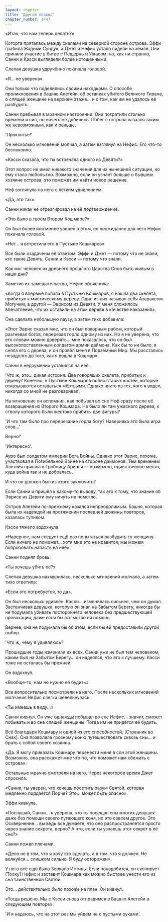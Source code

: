 ```yaml
---
layout: chapter
title: "Другой подход"
chapter_number: 1447
---
```




«Итак, что нам теперь делать?»

Когорта пряталась между скалами на северной стороне острова. Эффи грабила Жадный Сундук, а Джет и Нефис устало сидели на земле. Они приняли участие в битве с Пещерным Ужасом, но, как ни странно, Санни и Кэсси выглядели более истощёнными.

Слепая девушка удручённо покачала головой.

«Я... не уверена».

Они только что поделились своими находками. О способе проникновения в башню Алетейи, об останках убитого Великого Тирана, о спящей женщине на верхнем этаже... и о том, как им не удалось её разбудить.

Санни пребывал в мрачном настроении. Они потратили столько времени и сил, но ничего не добились. Побег с острова казался таким же невозможным, как и раньше.

'Проклятье!'

Он несколько мгновений молчал, а затем взглянул на Нефис. Его что-то беспокоило.

«Кэсси сказала, что ты встречала одного из Девяти?»

Этот вопрос не имел никакого значения для их нынешней ситуации, но ему стало любопытно. Возможно, если он узнает больше о бывшем хозяине острова, это поможет им найти новое решение.

Неф взглянула на него с лёгким удивлением.

«Да, это так».

Санни никак не отреагировал на её подтверждение.

«Это было в твоём Втором Кошмаре?»

Он был более или менее уверен в этом, но неожиданно для него Нефис покачала головой.

«Нет... я встретила его в Пустыне Кошмаров».

Все были озадачены её ответом: Эффи и Джет — потому что не знали, кто такие Девять, Санни и Кэсси — потому что знали.

Как мог человек из древнего прошлого Царства Снов быть живым в наши дни?

Заметив их замешательство, Нефис объяснила:

«Когда я впервые попала в Пустыню Кошмаров, я нашла два скелета, прибитых к мистическому дереву. Один из них называл себя Азараксом Могучим, а другой — Эврисом из Девяти. У меня сложилось впечатление, что их оставили на этом дереве в качестве наказания».

Она сделала небольшую паузу, а затем тихо добавила:

«Этот Эврис сказал мне, что он был покорным рабом, который разгневал богов, перерезав горло одному из них. Но я не уверена, что его словам можно доверять... мне показалось, что он был высокопоставленным солдатом армии даймона. Как бы то ни было, я сняла его с дерева, и он провёл меня в Подземный Мир. Мы расстались незадолго до того, как я вошла в Кошмар».

Санни в недоумении уставился на неё.

'Что ж, это... дикая история. Два говорящих скелета, прибитых к дереву? Конечно, в Пустыне Кошмаров полно старых костей, которые отказываются оставаться мёртвыми. Однако никто из тех, кого я видел, никогда со мной не разговаривал'.

На мгновение он вспомнил, как побывал во сне Неф сразу после её возвращения из Второго Кошмара. Не было ли там ужасного дерева, к стволу которого были жестоко прибиты две фигуры?

'И что там было про перерезание горла богу? Наверняка это была игра слов...'

Верно?

'Интересно'.

Ауро был солдатом империи Бога Войны. Однако этот Эврис, похоже, участвовал в Погибельной Войне на стороне даймонов. Тем временем Алетейя пришла в Гробницу Ариэля — возможно, единственное место, куда война так и не добралась.

И что он должен был из этого заключить?

Если Санни и пришёл к какому-то выводу, так это к тому, что знание об Эврисе из Девяти ему ничуть не помогло.

Остров Алетейи по-прежнему казался непреодолимым. Башня, которая была их надеждой на протяжении последней дюжины повторов, казалась тупиком.

Кэсси тяжело вздохнула.

«Наверное, нам следует ещё раз попытаться разбудить ту женщину. Если ничего не поможет... хотя мне это не нравится, мы можем попробовать напасть на неё».

Санни поднял бровь.

«Ты хочешь убить её?»

Слепая девушка нахмурилась, несколько мгновений молчала, а затем тихо ответила:

«Если это потребуется, то да».

Он был несколько удивлён. Кэсси... изменилась сильнее, чем он думал. Застенчивая девушка, которую он знал на Забытом Берегу, никогда бы не подумала убивать постороннего человека без предшествующей провокации, даже если бы это могло ей помочь.

Вернее, она не подумала бы об этом, если бы ей предоставили другой выбор.

'Что ж, чему я удивляюсь?'

Прошедшие годы изменили их всех. Санни уже не был тем человеком, каким был на Забытом Берегу... он надеялся, что это к лучшему. Кэсси тоже не осталась бы прежней.

Он вздохнул.

«Вообще-то, нам не нужно её будить».

Все вопросительно посмотрели на него. После нескольких мгновений молчания Нефис слегка шевельнулась:

«Ты имеешь в виду...»

Санни кивнул. Он уже однажды побывал во сне Нефис... значит, сможет побывать и во сне спящей женщины. Тогда им не придётся её будить.

Всё благодаря Кошмару и одной из его способностей, [Странник во Снах]. Она позволяла грозному коню путешествовать сквозь сны... и брать с собой своего хозяина.

«Да. Я могу приказать Кошмару перенести меня в сон этой женщины. Возможно, она расскажет мне что-то, что поможет нам сбежать с острова».

Остальные мрачно смотрели на него. Через некоторое время Джет спросила:

«Санни, ты уверен, что хочешь посетить разум Святой, которая медленно поддаётся Порче? Это... может быть опасно».

Эффи кивнула.

«Послушай, Санни... я уверена, что ты посещал сны многих девушек даже без помощи своего пугающего коня, но это совсем другое. Это Осквернение… вы ведь все думаете, что оно распространяется просто через знание секрета, верно? А что, если ты узнаешь этот секрет в её сне?»

Санни пожал плечами.

«Дело не в том, что я хочу это сделать, а в том, что я должен. Не волнуйся... слишком сильно. Я буду осторожен».

У него всё ещё было Зеркало Истины. Если понадобится, он скопирует [Тоску] Нефис и заставит Кошмара как можно быстрее унести его из сна таинственной Святой.

Это... действительно было похоже на план. Он кивнул.

«Тогда решено. Мы с Кэсси снова отправимся в Башню Алетейи в следующем повторе».

'И я надеюсь, что на этот раз мы уйдём не с пустыми руками'.

